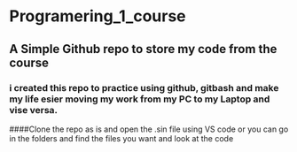 # Programering_1_course
## A Simple Github repo to store my code from the course
### i created this repo to practice using github, gitbash  and make  my life esier  moving  my work from my PC to my Laptop and vise versa. 
####Clone the repo as is and open the .sin file using VS code or you can go in the folders and find the files you want and look at the code 
